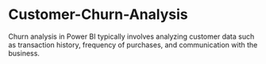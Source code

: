 # Customer-Churn-Analysis
Churn analysis in Power BI typically involves analyzing customer data such as transaction history, frequency of purchases, and communication with the business.

